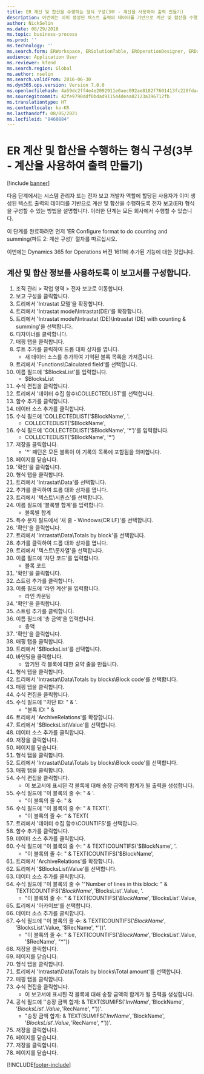 ```yaml
---
title: ER 계산 및 합산을 수행하는 형식 구성(3부 - 계산을 사용하여 출력 만들기)
description: 이번에는 이미 생성된 텍스트 출력의 데이터를 기반으로 계산 및 합산을 수행하도록 전자 보고 형식을 구성하는 방법에 대해 설명합니다. (3부)
author: NickSelin
ms.date: 08/29/2018
ms.topic: business-process
ms.prod: ''
ms.technology: ''
ms.search.form: ERWorkspace, ERSolutionTable, EROperationDesigner, ERDataSourceAddDropDialog, ERExpressionDesignerFormula, ERComponentTypeDropDialog
audience: Application User
ms.reviewer: kfend
ms.search.region: Global
ms.author: nselin
ms.search.validFrom: 2016-06-30
ms.dyn365.ops.version: Version 7.0.0
ms.openlocfilehash: 4a59dc2ff4e4e2092911e0aec092ae8182f7601413fc220fda47766a3a0bc061
ms.sourcegitcommit: 42fe9790ddf0bdad911544deaa82123a396712fb
ms.translationtype: HT
ms.contentlocale: ko-KR
ms.lasthandoff: 08/05/2021
ms.locfileid: "8460884"
---
```

# <a name="er-configure-format-to-do-counting-and-summing-part-3---use-computations-to-make-the-output"></a>ER 계산 및 합산을 수행하는 형식 구성(3부 - 계산을 사용하여 출력 만들기)

[!include [banner](../../includes/banner.md)]

다음 단계에서는 시스템 관리자 또는 전자 보고 개발자 역할에 할당된 사용자가 이미 생성된 텍스트 출력의 데이터를 기반으로 계산 및 합산을 수행하도록 전자 보고(ER) 형식을 구성할 수 있는 방법을 설명합니다. 이러한 단계는 모든 회사에서 수행할 수 있습니다.

이 단계를 완료하려면 먼저 'ER Configure format to do counting and summing(파트 2: 계산 구성)' 절차를 따르십시오.

이번에는 Dynamics 365 for Operations 버전 1611에 추가된 기능에 대한 것입니다.


## <a name="configure-this-report-to-use-counting-and-summing-info"></a>계산 및 합산 정보를 사용하도록 이 보고서를 구성합니다.
1. 조직 관리 > 작업 영역 > 전자 보고로 이동합니다.
2. 보고 구성을 클릭합니다.
3. 트리에서 'Intrastat 모델'을 확장합니다.
4. 트리에서 'Intrastat model\Intrastat(DE)'를 확장합니다.
5. 트리에서 'Intrastat model\Intrastat (DE)\Intrastat (DE) with counting & summing'을 선택합니다.
6. 디자이너를 클릭합니다.
7. 매핑 탭을 클릭합니다.
8. 루트 추가를 클릭하여 드롭 대화 상자를 엽니다.
    * 새 데이터 소스를 추가하여 기억된 블록 목록을 가져옵니다.  
9. 트리에서 'Functions\Calculated field'를 선택합니다.
10. 이름 필드에 '$BlocksList'를 입력합니다.
    * $BlocksList  
11. 수식 편집을 클릭합니다.
12. 트리에서 '데이터 수집 함수\COLLECTEDLIST'를 선택합니다.
13. 함수 추가를 클릭합니다.
14. 데이터 소스 추가를 클릭합니다.
15. 수식 필드에 'COLLECTEDLIST('$BlockName', '.
    * COLLECTEDLIST('$BlockName',  
16. 수식 필드에 'COLLECTEDLIST('$BlockName', '*')'를 입력합니다.
    * COLLECTEDLIST('$BlockName', '*')  
17. 저장을 클릭합니다.
    * '*' 패턴은 모든 블록이 이 기록의 목록에 포함됨을 의미합니다.  
18. 페이지를 닫습니다.
19. '확인'을 클릭합니다.
20. 형식 탭을 클릭합니다.
21. 트리에서 'Intrastat\Data'를 선택합니다.
22. 추가를 클릭하여 드롭 대화 상자를 엽니다.
23. 트리에서 '텍스트\시퀀스'를 선택합니다.
24. 이름 필드에 '블록별 합계'를 입력합니다.
    * 블록별 합계  
25. 특수 문자 필드에서 '새 줄 - Windows(CR LF)'를 선택합니다.
26. '확인'을 클릭합니다.
27. 트리에서 'Intrastat\Data\Totals by block'을 선택합니다.
28. 추가를 클릭하여 드롭 대화 상자를 엽니다.
29. 트리에서 '텍스트\문자열'을 선택합니다.
30. 이름 필드에 '차단 코드'를 입력합니다.
    * 블록 코드  
31. '확인'을 클릭합니다.
32. 스트링 추가를 클릭합니다.
33. 이름 필드에 '라인 계산'을 입력합니다.
    * 라인 카운팅  
34. '확인'을 클릭합니다.
35. 스트링 추가를 클릭합니다.
36. 이름 필드에 '총 금액'을 입력합니다.
    * 총액  
37. '확인'을 클릭합니다.
38. 매핑 탭을 클릭합니다.
39. 트리에서 '$BlocksList'를 선택합니다.
40. 바인딩을 클릭합니다.
    * 암기된 각 블록에 대한 요약 줄을 만듭니다.  
41. 형식 탭을 클릭합니다.
42. 트리에서 'Intrastat\Data\Totals by blocks\Block code'를 선택합니다.
43. 매핑 탭을 클릭합니다.
44. 수식 편집을 클릭합니다.
45. 수식 필드에 ''차단 ID: " & '.
    * "블록 ID: " &  
46. 트리에서 'ArchiveRelations'를 확장합니다.
47. 트리에서 '$BlocksList\Value'를 선택합니다.
48. 데이터 소스 추가를 클릭합니다.
49. 저장을 클릭합니다.
50. 페이지를 닫습니다.
51. 형식 탭을 클릭합니다.
52. 트리에서 'Intrastat\Data\Totals by blocks\Block code'를 선택합니다.
53. 매핑 탭을 클릭합니다.
54. 수식 편집을 클릭합니다.
    * 이 보고서에 표시된 각 블록에 대해 송장 금액의 합계가 될 출력을 생성합니다.  
55. 수식 필드에 ''이 블록의 줄 수: " & '.
    * "이 블록의 줄 수: " &  
56. 수식 필드에 ''이 블록의 줄 수: " & TEXT('.
    * "이 블록의 줄 수: “ & TEXT(  
57. 트리에서 '데이터 수집 함수\COUNTIFS'를 선택합니다.
58. 함수 추가를 클릭합니다.
59. 데이터 소스 추가를 클릭합니다.
60. 수식 필드에 ''이 블록의 줄 수: " & TEXT(COUNTIFS('$BlockName', '.
    * "이 블록의 줄 수: " & TEXT(COUNTIFS('$BlockName',  
61. 트리에서 'ArchiveRelations'를 확장합니다.
62. 트리에서 '$BlocksList\Value'를 선택합니다.
63. 데이터 소스 추가를 클릭합니다.
64. 수식 필드에 ''이 블록의 줄 수 '"Number of lines in this block: " & TEXT(COUNTIFS('$BlockName', '$BlocksList'.Value, '.
    * "이 블록의 줄 수: " & TEXT(COUNTIFS('$BlockName', '$BlocksList'.Value,  
65. 트리에서 '아카이브'를 선택합니다.
66. 데이터 소스 추가를 클릭합니다.
67. 수식 필드에 ''이 블록의 줄 수: & TEXT(COUNTIFS('$BlockName', '$BlocksList'.Value, '$RecName', *'))'.
    * "이 블록의 줄 수: " & TEXT(COUNTIFS('$BlockName', '$BlocksList'.Value, '$RecName', "*"))  
68. 저장을 클릭합니다.
69. 페이지를 닫습니다.
70. 형식 탭을 클릭합니다.
71. 트리에서 'Intrastat\Data\Totals by blocks\Total amount'를 선택합니다.
72. 매핑 탭을 클릭합니다.
73. 수식 편집을 클릭합니다.
    * 이 보고서에 표시된 각 블록에 대해 송장 금액의 합계가 될 출력을 생성합니다.  
74. 공식 필드에 ''송장 금액 합계: & TEXT(SUMIFS('$InvName', '$BlockName', '$BlocksList'.Value, '$RecName', *'))'.
    * "송장 금액 합계: & TEXT(SUMIFS('$InvName', '$BlockName', '$BlocksList'.Value, '$RecName', *'))'.  
75. 저장을 클릭합니다.
76. 페이지를 닫습니다.
77. 저장을 클릭합니다.
78. 페이지를 닫습니다.



[!INCLUDE[footer-include](../../../../includes/footer-banner.md)]